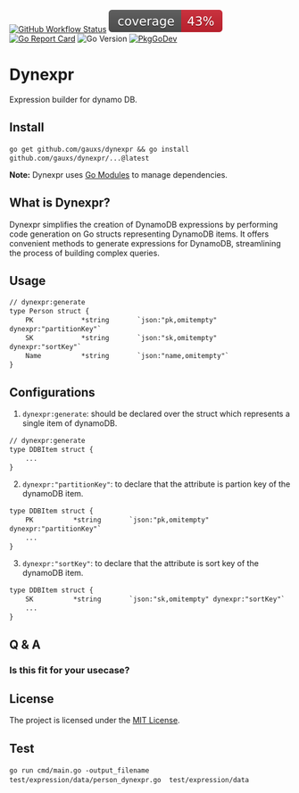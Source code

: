 [![GitHub Workflow Status](https://img.shields.io/github/actions/workflow/status/gauxs/dynexpr/go.yml?branch=master)](https://github.com/gauxs/dynexpr/actions/workflows/go.yml)
![Code Coverage](https://raw.githubusercontent.com/gauxs/dynexpr/badges/.badges/master/coverage.svg)
[![Go Report Card](https://goreportcard.com/badge/github.com/gauxs/dynexpr)](https://goreportcard.com/report/github.com/gauxs/dynexpr)
![Go Version](https://img.shields.io/badge/go%20version=1.22-61CFDD.svg?style=flat-square)
[![PkgGoDev](https://pkg.go.dev/badge/mod/github.com/gauxs/dynexpr)](https://pkg.go.dev/mod/github.com/gauxs/dynexpr)

# Dynexpr

Expression builder for dynamo DB.

## Install

```shell
go get github.com/gauxs/dynexpr && go install github.com/gauxs/dynexpr/...@latest
```

**Note:** Dynexpr uses [Go Modules](https://go.dev/wiki/Modules) to manage dependencies.

## What is Dynexpr?

Dynexpr simplifies the creation of DynamoDB expressions by performing code generation on Go structs representing DynamoDB items. It offers convenient methods to generate expressions for DynamoDB, streamlining the process of building complex queries.

## Usage

```
// dynexpr:generate
type Person struct {
	PK            *string       `json:"pk,omitempty" dynexpr:"partitionKey"`
	SK            *string       `json:"sk,omitempty"  dynexpr:"sortKey"`
	Name          *string       `json:"name,omitempty"`
}

```

## Configurations

1. `dynexpr:generate`: should be declared over the struct which represents a single item of dynamoDB.

```
// dynexpr:generate
type DDBItem struct {
    ...
}
```

2. `dynexpr:"partitionKey"`: to declare that the attribute is partion key of the dynamoDB item.

```
type DDBItem struct {
    PK          *string       `json:"pk,omitempty" dynexpr:"partitionKey"`
    ...
}
```

3. `dynexpr:"sortKey"`: to declare that the attribute is sort key of the dynamoDB item.

```
type DDBItem struct {
    SK          *string       `json:"sk,omitempty" dynexpr:"sortKey"`
    ...
}
```

## Q & A

### Is this fit for your usecase?

## License

The project is licensed under the [MIT License](LICENSE).

## Test

`go run cmd/main.go -output_filename test/expression/data/person_dynexpr.go  test/expression/data`
